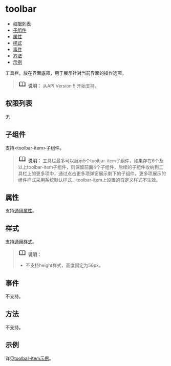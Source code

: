 # toolbar<a name="ZH-CN_TOPIC_0000001209412137"></a>

-   [权限列表](#zh-cn_topic_0000001173324631_section11257113618419)
-   [子组件](#zh-cn_topic_0000001173324631_section172027510456)
-   [属性](#zh-cn_topic_0000001173324631_section153601034618)
-   [样式](#zh-cn_topic_0000001173324631_section1889052254711)
-   [事件](#zh-cn_topic_0000001173324631_section104349151916)
-   [方法](#zh-cn_topic_0000001173324631_section568225514199)
-   [示例](#zh-cn_topic_0000001173324631_section1597982719103)

工具栏。放在界面底部，用于展示针对当前界面的操作选项。

>![](../../public_sys-resources/icon-note.gif) **说明：** 
>从API Version 5 开始支持。

## 权限列表<a name="zh-cn_topic_0000001173324631_section11257113618419"></a>

无

## 子组件<a name="zh-cn_topic_0000001173324631_section172027510456"></a>

支持<toolbar-item\>子组件。

>![](../../public_sys-resources/icon-note.gif) **说明：** 
>工具栏最多可以展示5个toolbar-item子组件，如果存在6个及以上toolbar-item子组件，则保留前面4个子组件，后续的子组件收纳到工具栏上的更多项中，通过点击更多项弹窗展示剩下的子组件，更多项展示的组件样式采用系统默认样式，toolbar-item上设置的自定义样式不生效。

## 属性<a name="zh-cn_topic_0000001173324631_section153601034618"></a>

支持[通用属性](js-components-common-attributes.md#ZH-CN_TOPIC_0000001163812208)。

## 样式<a name="zh-cn_topic_0000001173324631_section1889052254711"></a>

支持[通用样式](js-components-common-styles.md#ZH-CN_TOPIC_0000001163932190)。

>![](../../public_sys-resources/icon-note.gif) **说明：** 
>-   不支持height样式，高度固定为56px。

## 事件<a name="zh-cn_topic_0000001173324631_section104349151916"></a>

不支持。

## 方法<a name="zh-cn_topic_0000001173324631_section568225514199"></a>

不支持。

## 示例<a name="zh-cn_topic_0000001173324631_section1597982719103"></a>

详见[toolbar-item示例](js-components-basic-toolbar-item.md#ZH-CN_TOPIC_0000001209252173)。

